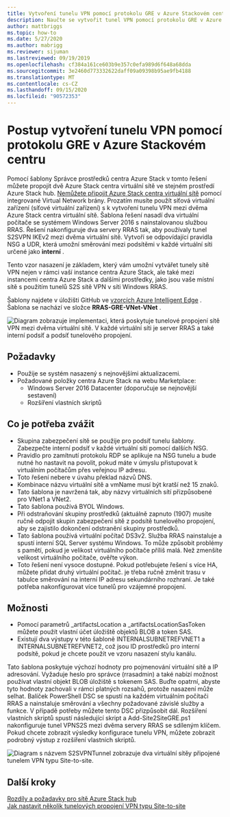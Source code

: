 ```yaml
---
title: Vytvoření tunelu VPN pomocí protokolu GRE v Azure Stackovém centru
description: Naučte se vytvořit tunel VPN pomocí protokolu GRE v Azure Stack hub.
author: mattbriggs
ms.topic: how-to
ms.date: 5/27/2020
ms.author: mabrigg
ms.reviewer: sijuman
ms.lastreviewed: 09/19/2019
ms.openlocfilehash: cf384a161ce603b9e357c0efa989d6f648a68dda
ms.sourcegitcommit: 3e2460d773332622daff09a09398b95ae9fb4188
ms.translationtype: MT
ms.contentlocale: cs-CZ
ms.lasthandoff: 09/15/2020
ms.locfileid: "90572353"
---
```

# <a name="how-to-create-a-vpn-tunnel-using-gre-in-azure-stack-hub"></a>Postup vytvoření tunelu VPN pomocí protokolu GRE v Azure Stackovém centru

Pomocí šablony Správce prostředků centra Azure Stack v tomto řešení můžete propojit dvě Azure Stack centra virtuální sítě ve stejném prostředí Azure Stack hub. [Nemůžete připojit Azure Stack centra virtuální sítě](./azure-stack-network-differences.md) pomocí integrované Virtual Network brány. Prozatím musíte použít síťová virtuální zařízení (síťové virtuální zařízení) s k vytvoření tunelu VPN mezi dvěma Azure Stack centra virtuální sítě. Šablona řešení nasadí dva virtuální počítače se systémem Windows Server 2016 s nainstalovanou službou RRAS. Řešení nakonfiguruje dva servery RRAS tak, aby používaly tunel S2SVPN IKEv2 mezi dvěma virtuální sítě. Vytvoří se odpovídající pravidla NSG a UDR, která umožní směrování mezi podsítěmi v každé virtuální síti určené jako **interní** . 

Tento vzor nasazení je základem, který vám umožní vytvářet tunely sítě VPN nejen v rámci vaší instance centra Azure Stack, ale také mezi instancemi centra Azure Stack a dalšími prostředky, jako jsou vaše místní sítě s použitím tunelů S2S sítě VPN v síti Windows RRAS.

Šablony najdete v úložišti GitHub ve [vzorcích Azure Intelligent Edge](https://github.com/Azure-Samples/azure-intelligent-edge-patterns) . Šablona se nachází ve složce **RRAS-GRE-VNet-VNet** . 

![Diagram zobrazuje implementaci, která poskytuje tunelové propojení sítě VPN mezi dvěma virtuální sítě. V každé virtuální síti je server RRAS a také interní podsíť a podsíť tunelového propojení.](./media/azure-stack-network-howto-vpn-tunnel-gre/overview.png)

## <a name="requirements"></a>Požadavky

- Použije se systém nasazený s nejnovějšími aktualizacemi. 
- Požadované položky centra Azure Stack na webu Marketplace:
    -  Windows Server 2016 Datacenter (doporučuje se nejnovější sestavení)
    -  Rozšíření vlastních skriptů

## <a name="things-to-consider"></a>Co je potřeba zvážit

- Skupina zabezpečení sítě se použije pro podsíť tunelu šablony. Zabezpečte interní podsíť v každé virtuální síti pomocí dalších NSG.
- Pravidlo pro zamítnutí protokolu RDP se aplikuje na NSG tunelu a bude nutné ho nastavit na povolit, pokud máte v úmyslu přistupovat k virtuálním počítačům přes veřejnou IP adresu.
- Toto řešení nebere v úvahu překlad názvů DNS.
- Kombinace názvu virtuální sítě a vmName musí být kratší než 15 znaků.
- Tato šablona je navržená tak, aby názvy virtuálních sítí přizpůsobené pro VNet1 a VNet2.
- Tato šablona používá BYOL Windows.
- Při odstraňování skupiny prostředků (aktuálně zapnuto (1907) musíte ručně odpojit skupin zabezpečení sítě z podsítě tunelového propojení, aby se zajistilo dokončení odstranění skupiny prostředků.
- Tato šablona používá virtuální počítač DS3v2. Služba RRAS nainstaluje a spustí interní SQL Server systému Windows. To může způsobit problémy s pamětí, pokud je velikost virtuálního počítače příliš malá. Než zmenšíte velikost virtuálního počítače, ověřte výkon.
- Toto řešení není vysoce dostupné. Pokud potřebujete řešení s více HA, můžete přidat druhý virtuální počítač. je třeba ručně změnit trasu v tabulce směrování na interní IP adresu sekundárního rozhraní. Je také potřeba nakonfigurovat více tunelů pro vzájemné propojení.

## <a name="options"></a>Možnosti

- Pomocí parametrů _artifactsLocation a _artifactsLocationSasToken můžete použít vlastní účet úložiště objektů BLOB a token SAS.
- Existují dva výstupy v této šabloně INTERNALSUBNETREFVNET1 a INTERNALSUBNETREFVNET2, což jsou ID prostředků pro interní podsítě, pokud je chcete použít ve vzoru nasazení stylu kanálu.

Tato šablona poskytuje výchozí hodnoty pro pojmenování virtuální sítě a IP adresování. Vyžaduje heslo pro správce (rrasadmin) a také nabízí možnost používat vlastní objekt BLOB úložiště s tokenem SAS. Buďte opatrní, abyste tyto hodnoty zachovali v rámci platných rozsahů, protože nasazení může selhat. Balíček PowerShell DSC se spustí na každém virtuálním počítači RRAS a nainstaluje směrování a všechny požadované závislé služby a funkce. V případě potřeby můžete tento DSC přizpůsobit dál. Rozšíření vlastních skriptů spustí následující skript a Add-Site2SiteGRE.ps1 nakonfiguruje tunel VPNS2S mezi dvěma servery RRAS se sdíleným klíčem. Pokud chcete zobrazit výsledky konfigurace tunelu VPN, můžete zobrazit podrobný výstup z rozšíření vlastních skriptů.

![Diagram s názvem S2SVPNTunnel zobrazuje dva virtuální sítěy připojené tunelem VPN typu Site-to-site.](./media/azure-stack-network-howto-vpn-tunnel-gre/s2svpntunnel.png)

## <a name="next-steps"></a>Další kroky

[Rozdíly a požadavky pro sítě Azure Stack hub](azure-stack-network-differences.md)  
[Jak nastavit několik tunelových propojení VPN typu Site-to-site](network-howto-vpn-tunnel.md)
